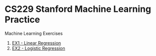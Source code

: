 # CS229 Stanford Machine Learning Practice
Machine Learning Exercises

1. [EX1 - Linear Regression](https://github.com/jorgemosquera/MachineLearningProjects/tree/master/CS229/ex1)
2. [EX2 - Logistic Regression](https://github.com/jorgemosquera/MachineLearningProjects/tree/master/CS229/ex2)

